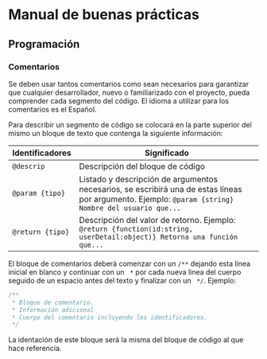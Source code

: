 # Manual de buenas prácticas
## Programación
### Comentarios
Se deben usar tantos comentarios como sean necesarios para garantizar que cualquier desarrollador, nuevo o familiarizado con el proyecto, pueda comprender cada segmento del código. El idioma a utilizar para los comentarios es el Español.

Para describir un segmento de código se colocará en la parte superior del mismo un bloque de texto que contenga la siguiente información:

| Identificadores | Significado |
| --- | --- | 
| `@descrip` | Descripción del bloque de código |
| `@param {tipo}` | Listado y descripción de argumentos necesarios, se escribirá una de estas líneas por argumento. Ejemplo: `@param {string} Nombre del usuario que...` |
| `@return {tipo}` | Descripción del valor de retorno. Ejemplo: `@return {function(id:string, userDetail:object)} Retorna una función que...` |


El bloque de comentarios deberá comenzar con un `/**` dejando esta linea inicial en blanco y continuar con un ` *` por cada nueva linea del cuerpo seguido de un espacio antes del texto y finalizar con un ` */`. Ejemplo:

``` Javascript
/**
 * Bloque de comentario.
 * Información adicional
 * Cuerpo del comentario incluyendo los identificadores.
 */

```

La identación de este bloque será la misma del bloque de código al que hace referencia.
